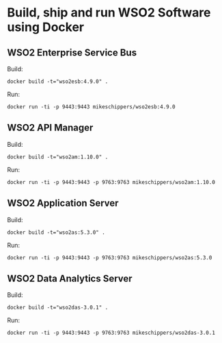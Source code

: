 Build, ship and run WSO2 Software using Docker 
=================== 

WSO2 Enterprise Service Bus
----------------------------------
Build:

    docker build -t="wso2esb:4.9.0" .

Run:

    docker run -ti -p 9443:9443 mikeschippers/wso2esb:4.9.0



WSO2 API Manager
----------------------------------
Build:

    docker build -t="wso2am:1.10.0" .

Run:

    docker run -ti -p 9443:9443 -p 9763:9763 mikeschippers/wso2am:1.10.0
	

WSO2 Application Server
----------------------------------
Build:

    docker build -t="wso2as:5.3.0" .

Run:

    docker run -ti -p 9443:9443 -p 9763:9763 mikeschippers/wso2as:5.3.0	


WSO2 Data Analytics Server
----------------------------------
Build:

    docker build -t="wso2das-3.0.1" .

Run:

    docker run -ti -p 9443:9443 -p 9763:9763 mikeschippers/wso2das-3.0.1
	